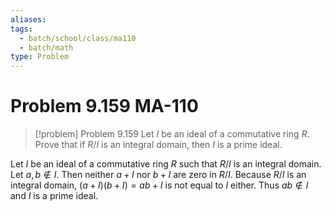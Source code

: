 ```yaml
---
aliases: 
tags:
  - batch/school/class/ma110
  - batch/math
type: Problem
---
```

# Problem 9.159 MA-110

> [!problem] Problem 9.159
> Let $I$ be an ideal of a commutative ring $R$. Prove that if $R/I$ is an integral domain, then $I$ is a prime ideal.

Let $I$ be an ideal of a commutative ring $R$ such that $R/I$ is an integral domain. Let $a,b \notin I$. Then neither $a+I$ nor $b+I$ are zero in $R/I$. Because $R/I$ is an integral domain, $(a+I)(b+I)=ab+I$ is not equal to $I$ either. Thus $ab \notin I$ and $I$ is a prime ideal.
